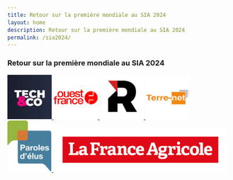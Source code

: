 ```yaml
---
title: Retour sur la première mondiale au SIA 2024
layout: home
description: Retour sur la première mondiale au SIA 2024
permalink: /sia2024/
---
```


<section id="sia2024" class="bg-gray-light">
  <div class="container-lg p-responsive py-5 py-md-6 text-center">
    <h3 class="alt-h2 mb-4">Retour sur la première mondiale au SIA 2024</h3>
    <div class="media-grid">
      <a href="https://www.bfmtv.com/tech/au-salon-de-l-agriculture-le-premier-hackathon-du-monde-dedie-a-l-agriculture_VN-202403020088.html" target='_blank' title="Reportage BFM">
        <img class="avatar" src="/assets/img/bfm_tc.jpeg" width="100"/>
      </a>
      <a href="https://www.ouest-france.fr/economie/agriculture/salon/salon-de-lagriculture-lintelligence-artificielle-promise-a-un-bel-avenir-dans-les-fermes-7eae41de-d579-11ee-96ef-9660257def44" target='_blank' title="Article">
        <img class="avatar" src="/assets/img/ouest_france.png" width="100"/>
      </a>
      <a href="https://www.reussir.fr/des-chat-gpt-pour-lagriculture" target='_blank' title="Article">
        <img class="avatar" src="/assets/img/reussir.png" width="100"/>
      </a>
      <a href="https://www.terre-net.fr/numerique/article/863818/au-sia2024-l-intelligence-artificielle-prend-une-place-d-honneur" target='_blank' title="Article">
        <img class="avatar" src="/assets/img/terre-net.png" width="100"/>
      </a>
      <a href="https://parolesdelus.com/actualites/smart-territoires/applications-et-usages/sia-2024-retour-sur-la-hackathon-gaiai-de-la-ferme-digitale-et-de-mistral-ia-avec-david-joulin/" target='_blank' title="Article">
        <img class="avatar" src="/assets/img/paroledelus.svg" width="100"/>
      </a>
      <a href="https://www.lafranceagricole.fr/salon-de-l-agriculture/article/860803/le-sia-pro-propose-un-hackathon-sur-l-intelligence-artificielle" target='_blank' title="Article">
        <img class="avatar" src="/assets/img/france-agricole.png" height="100"/>
      </a>
    </div>
  </div>
</section>
